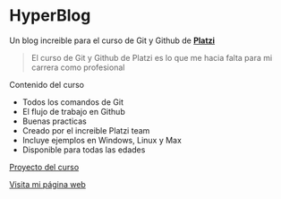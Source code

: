 # HyperBlog
Un blog increible para el curso de Git y Github de [**Platzi**](http://platzi.com)
> El curso de Git y Github de Platzi es lo que me hacia falta para mi carrera como profesional

Contenido del curso
* Todos los comandos de Git
* El flujo de trabajo en Github
* Buenas practicas
* Creado por el increible Platzi team
* Incluye ejemplos en Windows, Linux y Max
* Disponible para todas las edades

[Proyecto del curso](https://edsenxx.github.io/hyperblog/)

[Visita mi página web](https://edsen.dev )

